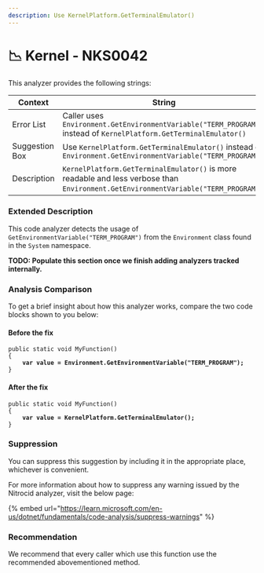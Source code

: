 ```yaml
---
description: Use KernelPlatform.GetTerminalEmulator()
---
```


# 📉 Kernel - NKS0042

This analyzer provides the following strings:

<table><thead><tr><th width="174">Context</th><th>String</th></tr></thead><tbody><tr><td>Error List</td><td>Caller uses <code>Environment.GetEnvironmentVariable("TERM_PROGRAM")</code> instead of <code>KernelPlatform.GetTerminalEmulator()</code></td></tr><tr><td>Suggestion Box</td><td>Use <code>KernelPlatform.GetTerminalEmulator()</code> instead of <code>Environment.GetEnvironmentVariable("TERM_PROGRAM")</code></td></tr><tr><td>Description</td><td><code>KernelPlatform.GetTerminalEmulator()</code> is more readable and less verbose than <code>Environment.GetEnvironmentVariable("TERM_PROGRAM")</code>.</td></tr></tbody></table>

### Extended Description

This code analyzer detects the usage of `GetEnvironmentVariable("TERM_PROGRAM")` from the `Environment` class found in the `System` namespace.

**TODO: Populate this section once we finish adding analyzers tracked internally.**

### Analysis Comparison

To get a brief insight about how this analyzer works, compare the two code blocks shown to you below:

#### Before the fix

<pre class="language-csharp" data-title="Somewhere in your mod code..." data-line-numbers><code class="lang-csharp">public static void MyFunction()
{
<strong>    var value = Environment.GetEnvironmentVariable("TERM_PROGRAM");
</strong>}
</code></pre>

#### After the fix

<pre class="language-csharp" data-title="Somewhere in your mod code..." data-line-numbers><code class="lang-csharp">public static void MyFunction()
{
<strong>    var value = KernelPlatform.GetTerminalEmulator();
</strong>}
</code></pre>

### Suppression

You can suppress this suggestion by including it in the appropriate place, whichever is convenient.

For more information about how to suppress any warning issued by the Nitrocid analyzer, visit the below page:

{% embed url="https://learn.microsoft.com/en-us/dotnet/fundamentals/code-analysis/suppress-warnings" %}

### Recommendation

We recommend that every caller which use this function use the recommended abovementioned method.

